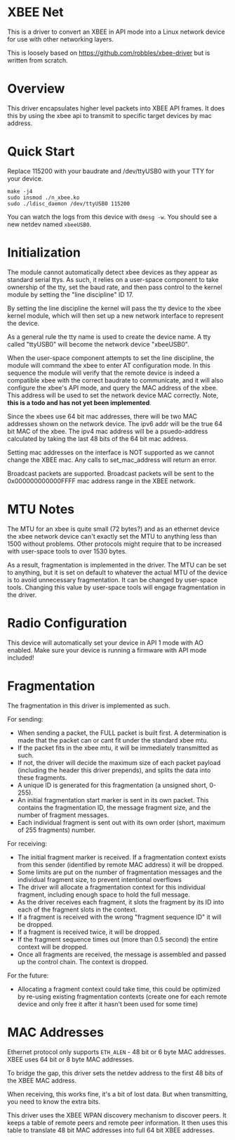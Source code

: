 XBEE Net
========

This is a driver to convert an XBEE in API mode into a Linux network device for use with other networking layers.

This is loosely based on https://github.com/robbles/xbee-driver but is written from scratch.

Overview
========

This driver encapsulates higher level packets into XBEE API frames. It does this by using the xbee api to transmit to specific target devices by mac address.

Quick Start
==========

Replace 115200 with your baudrate and /dev/ttyUSB0 with your TTY for your device.

```
make -j4
sudo insmod ./n_xbee.ko
sudo ./ldisc_daemon /dev/ttyUSB0 115200
```

You can watch the logs from this device with `dmesg -w`. You should see a new netdev named `xbeeUSB0`.

Initialization
==============

The module cannot automatically detect xbee devices as they appear as standard serial ttys. As such, it relies on a user-space component to take ownership of the tty, set the baud rate, and then pass control to the kernel module by setting the "line discipline" ID 17.

By setting the line discipline the kernel will pass the tty device to the xbee kernel module, which will then set up a new network interface to represent the device.

As a general rule the tty name is used to create the device name. A tty called "ttyUSB0" will become the network device "xbeeUSB0".

When the user-space component attempts to set the line discipline, the module will command the xbee to enter AT configuration mode. In this sequence the module will verify that the remote device is indeed a compatible xbee with the correct baudrate to communicate, and it will also configure the xbee's API mode, and query the MAC address of the xbee. This address will be used to set the network device MAC correctly. Note, **this is a todo and has not yet been implemented**.

Since the xbees use 64 bit mac addresses, there will be two MAC addresses shown on the network device. The ipv6 addr will be the true 64 bit MAC of the xbee. The ipv4 mac address will be a psuedo-address calculated by taking the last 48 bits of the 64 bit mac address.

Setting mac addresses on the interface is NOT supported as we cannot change the XBEE mac. Any calls to set_mac_address will return an error.

Broadcast packets are supported. Broadcast packets will be sent to the 0x000000000000FFFF mac address range in the XBEE network.

MTU Notes
=========

The MTU for an xbee is quite small (72 bytes?) and as an ethernet device the xbee network device can't exactly set the MTU to anything less than 1500 without problems. Other protocols might require that to be increased with user-space tools to over 1530 bytes.

As a result, fragmentation is implemented in the driver. The MTU can be set to anything, but it is set on default to whatever the actual MTU of the device is to avoid unnecessary fragmentation. It can be changed by user-space tools. Changing this value by user-space tools will engage fragmentation in the driver.

Radio Configuration
===================

This device will automatically set your device in API 1 mode with AO enabled. Make sure your device is running a firmware with API mode included!

Fragmentation
=============

The fragmentation in this driver is implemented as such.

For sending:

 - When sending a packet, the FULL packet is built first. A determination is made that the packet can or cant fit under the standard xbee mtu.
 - If the packet fits in the xbee mtu, it will be immediately transmitted as such.
 - If not, the driver will decide the maximum size of each packet payload (including the header this driver prepends), and splits the data into these fragments.
 - A unique ID is generated for this fragmentation (a unsigned short, 0-255).
 - An initial fragmentation start marker is sent in its own packet. This contains the fragmentation ID, the message fragment size, and the number of fragment messages.
 - Each individual fragment is sent out with its own order (short, maximum of 255 fragments) number.

For receiving:

 - The initial fragment marker is received. If a fragmentation context exists from this sender (identified by remote MAC address) it will be dropped.
 - Some limits are put on the number of fragmentation messages and the individual fragment size, to prevent intentional overflows
 - The driver will allocate a fragmentation context for this individual fragment, including enough space to hold the full message.
 - As the driver receives each fragment, it slots the fragment by its ID into each of the fragment slots in the context.
 - If a fragment is received with the wrong "fragment sequence ID" it will be dropped.
 - If a fragment is received twice, it will be dropped.
 - If the fragment sequence times out (more than 0.5 second) the entire context will be dropped.
 - Once all fragments are received, the message is assembled and passed up the control chain. The context is dropped.

For the future:

 - Allocating a fragment context could take time, this could be optimized by re-using existing fragmentation contexts (create one for each remote device and only free it after it hasn't been used for some time)

MAC Addresses
=============

Ethernet protocol only supports `ETH_ALEN`  - 48 bit or 6 byte MAC addresses. XBEE uses 64 bit or 8 byte MAC addresses.

To bridge the gap, this driver sets the netdev address to the first 48 bits of the XBEE MAC address.

When receiving, this works fine, it's a bit of lost data. But when transmitting, you need to know the extra bits.

This driver uses the XBEE WPAN discovery mechanism to discover peers. It keeps a table of remote peers and remote peer information. It then uses this table to translate 48 bit MAC addresses into full 64 bit XBEE addresses.
